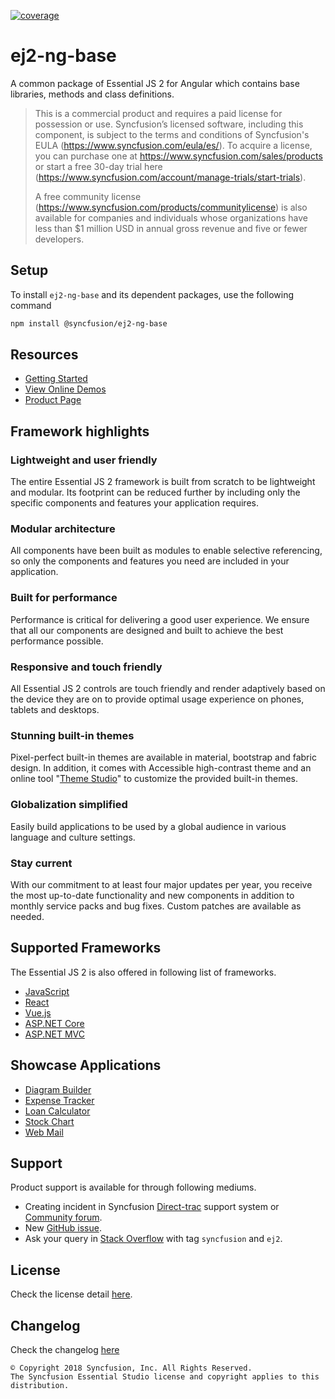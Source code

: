 [![coverage](http://ej2.syncfusion.com/badges/ej2-angular-base/coverage.svg)](http://ej2.syncfusion.com/badges/ej2-angular-base)

# ej2-ng-base

A common package of Essential JS 2 for Angular which contains base libraries, methods and class definitions.

> This is a commercial product and requires a paid license for possession or use. Syncfusion’s licensed software, including this component, is subject to the terms and conditions of Syncfusion's EULA (https://www.syncfusion.com/eula/es/). To acquire a license, you can purchase one at https://www.syncfusion.com/sales/products or start a free 30-day trial here (https://www.syncfusion.com/account/manage-trials/start-trials).
> 
> A free community license (https://www.syncfusion.com/products/communitylicense) is also available for companies and individuals whose organizations have less than $1 million USD in annual gross revenue and five or fewer developers.

## Setup

To install `ej2-ng-base` and its dependent packages, use the following command

```sh
npm install @syncfusion/ej2-ng-base
```

## Resources

* [Getting Started](https://ej2.syncfusion.com/angular/documentation/common/getting-started.html?utm_source=npm&utm_campaign=ej2-ng-base)
* [View Online Demos](https://ej2.syncfusion.com/angular/demos?utm_source=npm&utm_campaign=ej2-ng-base)
* [Product Page](https://www.syncfusion.com/products/angular?utm_source=npm&utm_campaign=ej2-ng-base)

## Framework highlights

### Lightweight and user friendly

The entire Essential JS 2 framework is built from scratch to be lightweight and modular. Its footprint can be reduced further by including only the specific components and features your application requires.

### Modular architecture

All components have been built as modules to enable selective referencing, so only the components and features you need are included in your application.

### Built for performance

Performance is critical for delivering a good user experience. We ensure that all our components are designed and built to achieve the best performance possible.

### Responsive and touch friendly

All Essential JS 2 controls are touch friendly and render adaptively based on the device they are on to provide optimal usage experience on phones, tablets and desktops.

### Stunning built-in themes

Pixel-perfect built-in themes are available in material, bootstrap and fabric design. In addition, it comes with Accessible high-contrast theme and an online tool "[Theme Studio](https://ej2.syncfusion.com/themestudio/)" to customize the provided built-in themes.

### Globalization simplified

Easily build applications to be used by a global audience in various language and culture settings.

### Stay current

With our commitment to at least four major updates per year, you receive the most up-to-date functionality and new components in addition to monthly service packs and bug fixes. Custom patches are available as needed.

## Supported Frameworks

The Essential JS 2 is also offered in following list of frameworks.

* [JavaScript](https://www.syncfusion.com/products/javascript?utm_source=npm&utm_campaign=ej2-ng-base)
* [React](https://www.syncfusion.com/products/react?utm_source=npm&utm_campaign=ej2-ng-base)
* [Vue.js](https://www.syncfusion.com/products/vue?utm_source=npm&utm_campaign=ej2-ng-base)
* [ASP.NET Core](https://www.syncfusion.com/products/aspnetcore?utm_source=npm&utm_campaign=ej2-ng-base)
* [ASP.NET MVC](https://www.syncfusion.com/products/aspnetmvc?utm_source=npm&utm_campaign=ej2-ng-base)

## Showcase Applications

* [Diagram Builder](https://ej2.syncfusion.com/showcase/angular/diagrambuilder?utm_source=npm&utm_campaign=ej2-ng-base)
* [Expense Tracker](https://ej2.syncfusion.com/showcase/angular/expensetracker?utm_source=npm&utm_campaign=ej2-ng-base)
* [Loan Calculator](https://ej2.syncfusion.com/showcase/angular/loancalculator?utm_source=npm&utm_campaign=ej2-ng-base)
* [Stock Chart](https://ej2.syncfusion.com/showcase/angular/stockchart?utm_source=npm&utm_campaign=ej2-ng-base)
* [Web Mail](https://ej2.syncfusion.com/showcase/angular/webmail?utm_source=npm&utm_campaign=ej2-ng-base)

## Support

Product support is available for through following mediums.

* Creating incident in Syncfusion [Direct-trac](https://www.syncfusion.com/support/directtrac/incidents?utm_source=npm&utm_campaign=ej2-ng-base) support system or [Community forum](https://www.syncfusion.com/forums/angular-js2?utm_source=npm&utm_campaign=ej2-ng-base).
* New [GitHub issue](https://github.com/syncfusion/ej2-base/issues/new).
* Ask your query in [Stack Overflow](https://stackoverflow.com/) with tag `syncfusion` and `ej2`.

## License

Check the license detail [here](https://github.com/syncfusion/ej2-ng-base/blob/master/license).

## Changelog

Check the changelog [here](https://ej2.syncfusion.com/angular/documentation/release-notes?utm_source=npm&utm_campaign=ej2-ng-base)

    © Copyright 2018 Syncfusion, Inc. All Rights Reserved.
    The Syncfusion Essential Studio license and copyright applies to this distribution.